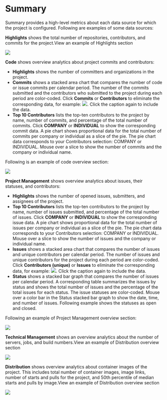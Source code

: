 # Summary

Summary provides a high-level metrics about each data source for which the project is configured. Following are examples of some data sources:

**Highlights** shows the total number of repositories, contributors, and commits for the project.View an example of Highlights section

![](https://gblobscdn.gitbook.com/assets%2Flinux-foundation-documentation%2F-M2XlAwbLtYn6J80fL-3%2F-M2XlMYfxmIaKPH8tfp7%2F18088218.png?generation=1584352587074090&alt=media)

**Code** shows overview analytics about project commits and contributors:

* **Highlights** shows the number of committers and organizations in the project.
* **Commits** shows a stacked area chart that compares the number of code or issue commits per calendar period. The number of the commits submitted and the contributors who submitted to the project during each period are color-coded. Click **Commits** or **Contributors** to eliminate the corresponding data, for example: ![](https://firebasestorage.googleapis.com/v0/b/gitbook-28427.appspot.com/o/assets%2Flinux-foundation-documentation%2F-M2XlAwbLtYn6J80fL-3%2F-M2XlMYkNZPdDsTAUvZa%2F18088223.png?generation=1584352586962869&alt=media). Click the caption again to include the data.
* **Top 10 Contributors** lists the top-ten contributors to the project by name, number of commits, and percentage of the total number of commits. Click **COMPANY** or **INDIVIDUAL** to show the corresponding commit data. A pie chart shows proportional data for the total number of commits per company or individual as a slice of the pie. The pie chart data corresponds to your Contributors selection: COMPANY or INDIVIDUAL. Mouse over a slice to show the number of commits and the company or individual name.

Following is an example of code overview section:

![](https://gblobscdn.gitbook.com/assets%2Flinux-foundation-documentation%2F-M2XlAwbLtYn6J80fL-3%2F-M2XlMYaRavKfACWyTgT%2F18088213.png?generation=1584352587138507&alt=media)

**Project Management** shows overview analytics about issues, their statuses, and contributors:

* **Highlights** shows the number of opened issues, submitters, and assignees of the project.
* **Top 10 Contributors** lists the top-ten contributors to the project by name, number of issues submitted, and percentage of the total number of issues. Click **COMPANY** or **INDIVIDUAL** to show the corresponding issue data. A pie chart shows proportional data for the total number of issues per company or individual as a slice of the pie. The pie chart data corresponds to your Contributors selection: COMPANY or INDIVIDUAL. Mouse over a slice to show the number of issues and the company or individual name.
* **Issues** shows a stacked area chart that compares the number of issues and unique contributors per calendar period. The number of issues and unique contributors for the project during each period are color-coded. Click **Contributors \(unique\)** or **Issues** to eliminate the corresponding data, for example: ![](https://firebasestorage.googleapis.com/v0/b/gitbook-28427.appspot.com/o/assets%2Flinux-foundation-documentation%2F-M2XlAwbLtYn6J80fL-3%2F-M2XlMYjJ0CZDJ7IhxDK%2F18088222.png?generation=1584352586978412&alt=media). Click the caption again to include the data.
* **Status** shows a stacked bar graph that compares the number of issues per calendar period. A corresponding table summarizes the issues by status and shows the total number of issues and the percentage of the total issues for each status. The issue statuses are color-coded. Mouse over a color bar in the Status stacked bar graph to show the date, time, and number of issues. Following example shows the statuses as open and closed.

Following an example of Project Management overview section:

![](https://gblobscdn.gitbook.com/assets%2Flinux-foundation-documentation%2F-M2XlAwbLtYn6J80fL-3%2F-M2XlMY_dOYRhJGUzmE7%2F18088212.png?generation=1584352587074723&alt=media)

**Technical Management** shows an overview analytics about the number of servers, jobs, and build numbers.View an example of Distribution overview section

![](https://gblobscdn.gitbook.com/assets%2Flinux-foundation-documentation%2F-M2XlAwbLtYn6J80fL-3%2F-M2XlMYYU86nr2A740T5%2F18088210.png?generation=1584352586958117&alt=media)

**Distribution** shows overview analytics about container images of the project. This includes total number of container images, image links, number of starts and pulls for the project, and 50th percentile of median starts and pulls by image.View an example of Distribution overview section

![](https://gblobscdn.gitbook.com/assets%2Flinux-foundation-documentation%2F-M2XlAwbLtYn6J80fL-3%2F-M2XlMYZZs5_zogGjLvk%2F18088211.png?generation=1584352587062509&alt=media)

